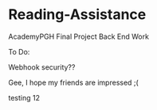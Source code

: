 # Reading-Assistance #

AcademyPGH Final Project Back End Work

To Do:

Webhook security??

Gee, I hope my friends are impressed ;(

testing 12
